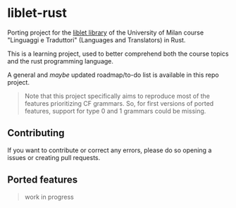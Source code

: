 # liblet-rust

Porting project for the [liblet library](https://github.com/let-unimi/liblet) of the University of Milan course "Linguaggi e Traduttori" (Languages and Translators) in Rust.

This is a learning project, used to better comprehend both the course topics and the rust programming language.

A general and _maybe_ updated roadmap/to-do list is available in this repo project.

> Note that this project specifically aims to reproduce most of the features prioritizing CF grammars. So, for first versions of ported features, support for type 0 and 1 grammars could be missing.

## Contributing

If you want to contribute or correct any errors, please do so opening a issues or creating pull requests.

## Ported features

> work in progress
